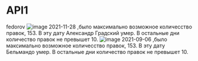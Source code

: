 # API1 
fedorov 
![image](https://user-images.githubusercontent.com/81014175/144720775-47220044-83c7-4350-be77-4880439bc117.png) 
2021-11-28 ,было максимально возможное количесство правок, 153. В эту дату Александр Градский умер. В остальные дни количество правок не превышет 10. 
![image](https://user-images.githubusercontent.com/81014175/144720936-7478548a-2e66-4ebb-bf33-292c0104c620.png) 
2021-09-06 ,было максимально возможное количесство правок, 153. В эту дату Бельмандо умер. В остальные дни количество правок не превышет 10.  



